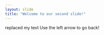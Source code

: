 ```yaml
---
layout: slide
title: "Welcome to our second slide!"
---
```

replaced my text
Use the left arrow to go back!
